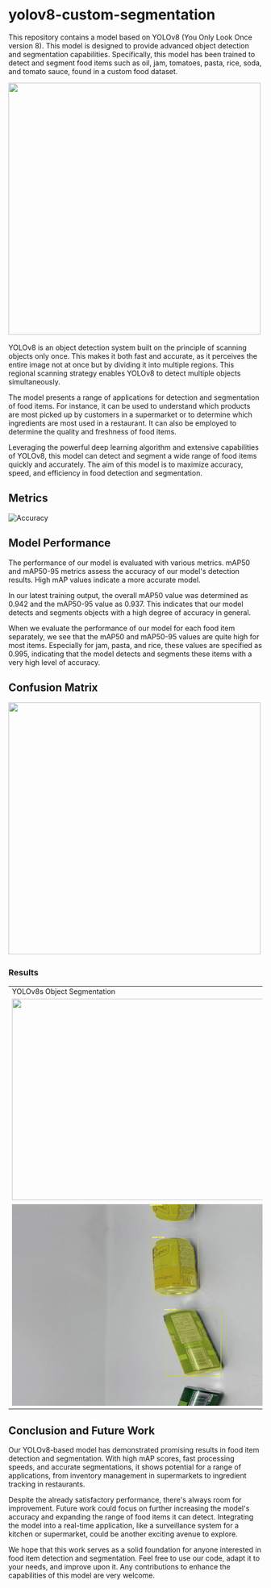 # yolov8-custom-segmentation

This repository contains a model based on YOLOv8 (You Only Look Once version 8). This model is designed to provide advanced object detection and segmentation capabilities. Specifically, this model has been trained to detect and segment food items such as oil, jam, tomatoes, pasta, rice, soda, and tomato sauce, found in a custom food dataset.

<td><img src="https://github.com/meryemsakin/yolov8-custom-segmentation/blob/main/r10.jpeg" width="500" height="500"></td>


YOLOv8 is an object detection system built on the principle of scanning objects only once. This makes it both fast and accurate, as it perceives the entire image not at once but by dividing it into multiple regions. This regional scanning strategy enables YOLOv8 to detect multiple objects simultaneously.

The model presents a range of applications for detection and segmentation of food items. For instance, it can be used to understand which products are most picked up by customers in a supermarket or to determine which ingredients are most used in a restaurant. It can also be employed to determine the quality and freshness of food items.

Leveraging the powerful deep learning algorithm and extensive capabilities of YOLOv8, this model can detect and segment a wide range of food items quickly and accurately. The aim of this model is to maximize accuracy, speed, and efficiency in food detection and segmentation.

## Metrics
![Accuracy](https://github.com/meryemsakin/yolov8-custom-segmentation/blob/main/r7.png)

## Model Performance
The performance of our model is evaluated with various metrics. mAP50 and mAP50-95 metrics assess the accuracy of our model's detection results. High mAP values indicate a more accurate model.

In our latest training output, the overall mAP50 value was determined as 0.942 and the mAP50-95 value as 0.937. This indicates that our model detects and segments objects with a high degree of accuracy in general.

When we evaluate the performance of our model for each food item separately, we see that the mAP50 and mAP50-95 values are quite high for most items. Especially for jam, pasta, and rice, these values are specified as 0.995, indicating that the model detects and segments these items with a very high level of accuracy.



## Confusion Matrix
<td><img src="https://github.com/meryemsakin/yolov8-custom-segmentation/blob/main/r8.png" width="500" height="500"></td>

### Results
<table>
  <tr>
    <td>YOLOv8s Object Segmentation</td>
  </tr>
  <tr> 
    <td><img src="https://github.com/meryemsakin/yolov8-custom-segmentation/blob/main/rs.jpeg" width="600" height="400"></td>
    <td><img src="https://github.com/meryemsakin/yolov8-custom-segmentation/blob/main/r6.jpeg" width="600" height="400"></td>
  </tr>
    <td><img src="https://github.com/meryemsakin/yolov8-custom-food-item-detection-segmentation/blob/main/r4.jpeg" width="600" height="400"></td>
    <td><img src="https://github.com/meryemsakin/yolov8-custom-food-item-detection-segmentation/blob/main/r5.jpeg" width="600" height="400"></td>
 </table>
 
## Conclusion and Future Work
Our YOLOv8-based model has demonstrated promising results in food item detection and segmentation. With high mAP scores, fast processing speeds, and accurate segmentations, it shows potential for a range of applications, from inventory management in supermarkets to ingredient tracking in restaurants.

Despite the already satisfactory performance, there's always room for improvement. Future work could focus on further increasing the model's accuracy and expanding the range of food items it can detect. Integrating the model into a real-time application, like a surveillance system for a kitchen or supermarket, could be another exciting avenue to explore.

We hope that this work serves as a solid foundation for anyone interested in food item detection and segmentation. Feel free to use our code, adapt it to your needs, and improve upon it. Any contributions to enhance the capabilities of this model are very welcome.

